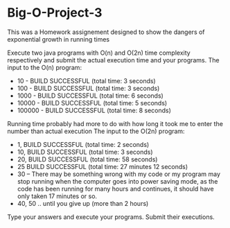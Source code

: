 # Big-O-Project-3

This was a Homework assignement designed to show the dangers of exponential growth in running times

Execute  two java programs with O(n) and O(2n) time complexity respectively and submit the actual execution time and your programs.
The input to the O(n) program: 
* 10 - BUILD SUCCESSFUL (total time: 3 seconds) 
* 100 - BUILD SUCCESSFUL (total time: 3 seconds)
* 1000 - BUILD SUCCESSFUL (total time: 6 seconds) 
* 10000 - BUILD SUCCESSFUL (total time: 5 seconds) 
* 100000 - BUILD SUCCESSFUL (total time: 8 seconds)

Running time probably had more to do with how long it took me to enter the number than actual execution
The input to the O(2n) program: 

* 1, BUILD SUCCESSFUL (total time: 2 seconds)
* 10, BUILD SUCCESSFUL (total time: 3 seconds)
* 20, BUILD SUCCESSFUL (total time: 58 seconds)
* 25 BUILD SUCCESSFUL (total time: 27 minutes 12 seconds)
* 30 – There may be something wrong with my code or my program may stop running when the computer goes into power saving mode, as the code has been running for many hours and continues, it should have only taken 17 minutes or so. 
* 40, 50 .. until you give up (more than 2 hours)

Type your answers and execute your programs. Submit their executions.
